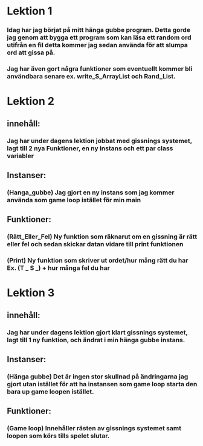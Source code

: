 # Lektion 1

### Idag har jag börjat på mitt hänga gubbe program. Detta gorde jag genom att bygga ett program som kan läsa ett random ord utifrån en fil detta kommer jag sedan använda för att slumpa ord att gissa på.

### Jag har även gort några funktioner som eventuellt kommer bli användbara senare ex. write_S_ArrayList och Rand_List.

# Lektion 2

## innehåll:

### Jag har under dagens lektion jobbat med gissnings systemet, lagt till 2 nya Funktioner, en ny instans och ett par class variabler

## Instanser:

### (Hanga_gubbe) Jag gjort en ny instans som jag kommer använda som game loop istället för min main

## Funktioner:

### (Rätt_Eller_Fel) Ny funktion som räknarut om en gissning är rätt eller fel och sedan skickar datan vidare till print funktionen

### (Print) Ny funktion som skriver ut ordet/hur mång rätt du har Ex. (T _ S _)  + hur många fel du har

# Lektion 3

## innehåll:

### Jag har under dagens lektion gjort klart gissnings systemet, lagt till 1 ny funktion, och ändrat i min hänga gubbe instans.

## Instanser:

### (Hänga gubbe) Det är ingen stor skullnad på ändringarna jag gjort utan istället för att ha instansen som game loop starta den bara up game loopen istället.

## Funktioner:

### (Game loop) Innehåller rästen av gissnings systemet samt loopen som körs tills spelet slutar.
